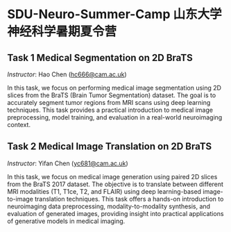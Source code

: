 # SDU-Neuro-Summer-Camp 山东大学 神经科学暑期夏令营

## Task 1 Medical Segmentation on 2D BraTS
*Instructor*: Hao Chen (hc666@cam.ac.uk)

In this task, we focus on performing medical image segmentation using 2D slices from the BraTS (Brain Tumor Segmentation) dataset. The goal is to accurately segment tumor regions from MRI scans using deep learning techniques. This task provides a practical introduction to medical image preprocessing, model training, and evaluation in a real-world neuroimaging context.


## Task 2 Medical Image Translation on 2D BraTS
*Instructor*: Yifan Chen (yc681@cam.ac.uk)

In this task, we focus on medical image generation using paired 2D slices from the BraTS 2017 dataset. The objective is to translate between different MRI modalities (T1, T1ce, T2, and FLAIR) using deep learning-based image-to-image translation techniques. This task offers a hands-on introduction to neuroimaging data preprocessing, modality-to-modality synthesis, and evaluation of generated images, providing insight into practical applications of generative models in medical imaging.
